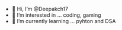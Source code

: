 - 👋 Hi, I’m @Deepakch17
- 👀 I’m interested in ... coding, gaming
- 🌱 I’m currently learning ... pyhton and DSA 

<!---
Deepakch17/Deepakch17 is a ✨ special ✨ repository because its `README.md` (this file) appears on your GitHub profile.
You can click the Preview link to take a look at your changes.
--->
